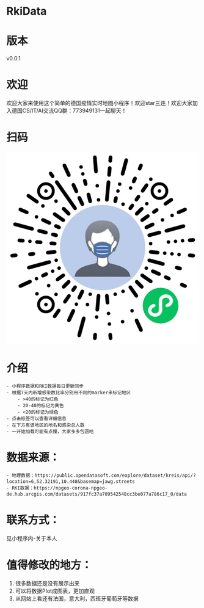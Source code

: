# RkiData

# 版本

v0.0.1

# 欢迎

欢迎大家来使用这个简单的德国疫情实时地图小程序！欢迎star三连！欢迎大家加入德国CS/IT/AI交流QQ群：773949131一起聊天！

# 扫码

![here](pics/scan.jpg)

# 介绍
	- 小程序数据和RKI数据每日更新同步
	- 根据7天内新增感染数比率分别用不同的marker来标记地区
		- >40的标记为红色
		- 20-40的标记为黄色
		- <20的标记为绿色
	- 点击标签可以查看详细信息
	- 在下方有该地区的地名和感染总人数 
	- 一开始加载可能有点慢，大家多多包涵哈

# 数据来源：
	- 地理数据：https://public.opendatasoft.com/explore/dataset/kreis/api/?location=6,52.32191,10.448&basemap=jawg.streets
	- RKI数据：https://npgeo-corona-npgeo-de.hub.arcgis.com/datasets/917fc37a709542548cc3be077a786c17_0/data

# 联系方式：

见小程序内-关于本人

# 值得修改的地方：

1. 很多数据还是没有展示出来
2. 可以将数据Plot成图表，更加直观
3. 从网站上看还有法国，意大利，西班牙葡萄牙等数据 



 
